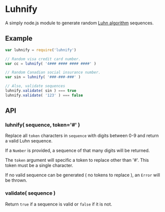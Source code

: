 # Luhnify

A simply node.js module to generate random [Luhn algorithm](https://en.wikipedia.org/wiki/Luhn_algorithm) sequences.

## Example

```JavaScript
var luhnify = require('luhnify')

// Random visa credit card number.
var cc = luhnify( '4### #### #### ####' )

// Random Canadian social insurance number.
var sin = luhnify( '###-###-###' )

// Also, validate sequences
luhnify.validate( sin ) === true
luhnify.validate( '123' ) === false
```

## API

### luhnify( sequence, token='#' )

Replace all `token` characters in `sequence` with digits between 0-9 and return a valid Luhn sequence.  

If a `Number` is provided, a sequence of that many digits will be returned.

The `token` argument will specific a token to replace other than '#'. This token must be a single character.

If no valid sequence can be generated ( no tokens to replace ), an `Error` will be thrown.

### validate( sequence )

Return `true` if a sequence is valid or `false` if it is not.
